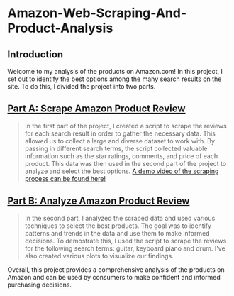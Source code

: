 # Amazon-Web-Scraping-And-Product-Analysis

## Introduction

Welcome to my analysis of the products on Amazon.com! In this project, I set out to identify the best options among the many search results on the site. To do this, I divided the project into two parts.

## [Part A: Scrape Amazon Product Review](https://github.com/Johneration/Amazon-Web-Scraping-And-Product-Analysis/blob/main/1.%20scrape_amazon_product_review.ipynb)
> In the first part of the project, I created a script to scrape the reviews for each search result in order to gather the necessary data. This allowed us to collect a large and diverse dataset to work with. By passing in different search terms, the script collected valuable information such as the star ratings, comments, and price of each product. This data was then used in the second part of the project to analyze and select the best options. [A demo video of the scraping process can be found here!](https://github.com/Johneration/Amazon-Web-Scraping-And-Product-Analysis/blob/main/web-scraper-demo-video.mp4?raw=true)

## [Part B: Analyze Amazon Product Review](https://github.com/Johneration/Amazon-Web-Scraping-And-Product-Analysis/blob/main/2.%20analyze_amazon_product_review.ipynb)
> In the second part, I analyzed the scraped data and used various techniques to select the best products. The goal was to identify patterns and trends in the data and use them to make informed decisions. To demostrate this, I used the script to scrape the reviews for the following search terms: guitar, keyboard piano and drum. I've also created various plots to visualize our findings.

Overall, this project provides a comprehensive analysis of the products on Amazon and can be used by consumers to make confident and informed purchasing decisions.
